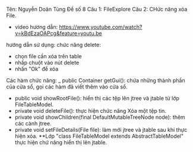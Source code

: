 Tên: Nguyễn Doãn Tùng
Đề số 8
Câu 1:  FileExplore
Câu 2: CHức năng xóa File.
- video hương dẫn: https://www.youtube.com/watch?v=kBdEzaOAPcg&feature=youtu.be

hướng dẫn sử dụng: 
chức năng delete:
- chọn file cần xóa trên table
- nhấp chuột vào nút delete
- nhấn "Ok" để xóa

Các hàm chức năng:
_ public Container getGui(): chứa những thành phần của cửa sổ, gọi các hàm đã viết thêm vào cửa 
sổ.
- public void showRootFile(): hiển thị các tệp lên jtree và jtable từ lớp FileTableModel.
- private void deleteFile(): thực hiện chức năng Xóa một tệp tin.
- private void showChildren(final DefaultMutableTreeNode node): thêm các cành jtree.
- private void setFileDetails(File file): làm mới jtree và jtable sau khi thực hiện xóa.
**Lớp "class FileTableModel extends AbstractTableModel" thực hiện chứ năng hiển thị lên jtable.

